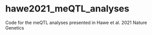 # hawe2021_meQTL_analyses
Code for the meQTL analyses presented in Hawe et al. 2021 Nature Genetics
